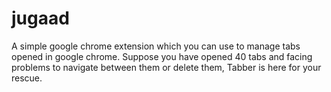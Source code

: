 # jugaad
A simple google chrome extension which you can use to manage tabs opened in google chrome. Suppose you have opened 40 tabs and facing problems to navigate between them or delete them, Tabber is here for your rescue.
